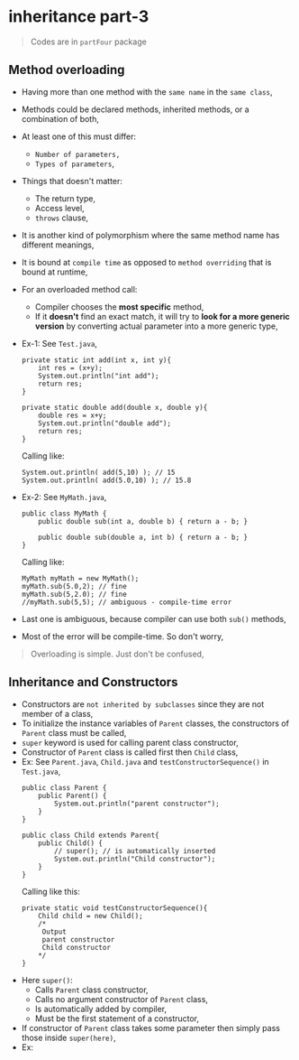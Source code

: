
# inheritance part-3
> Codes are in `partFour` package

## Method overloading
- Having more than one method with the `same name` in the `same class`,
- Methods could be declared methods, inherited methods, or a combination of both,
- At least one of this must differ: 
  - `Number of parameters,` 
  - `Types of parameters`,
- Things that doesn't matter:
  - The return type, 
  - Access level,
  - `throws` clause,
- It is another kind of polymorphism where the same method name has different meanings,
- It is bound at `compile time` as opposed to `method overriding` that is bound at runtime,
- For an overloaded method call:
  - Compiler chooses the **most specific** method,
  - If it **doesn't** find an exact match, it will try to **look for a more generic version** by converting actual parameter into a more generic type,

- Ex-1: See `Test.java`,
    ```
    private static int add(int x, int y){
        int res = (x+y);
        System.out.println("int add");
        return res;
    }
    
    private static double add(double x, double y){
        double res = x+y;
        System.out.println("double add");
        return res;
    }
    ```
    Calling like:
    ```
    System.out.println( add(5,10) ); // 15
    System.out.println( add(5.0,10) ); // 15.8
    ```

- Ex-2: See `MyMath.java`,
    ```
    public class MyMath {
        public double sub(int a, double b) { return a - b; }
  
        public double sub(double a, int b) { return a - b; }
    }
    ```
    Calling like:
    ```
    MyMath myMath = new MyMath();
    myMath.sub(5.0,2); // fine
    myMath.sub(5,2.0); // fine
    //myMath.sub(5,5); // ambiguous - compile-time error
    ```
- Last one is ambiguous, because compiler can use both `sub()` methods,
- Most of the error will be compile-time. So don't worry,

> Overloading is simple. Just don't be confused,

## Inheritance and Constructors
- Constructors are `not inherited by subclasses` since they are not member of a class,
- To initialize the instance variables of `Parent` classes, the constructors of `Parent` class must be called,
- `super` keyword is used for calling parent class constructor,
- Constructor of `Parent` class is called first then `Child` class,
- Ex: See `Parent.java`, `Child.java` and `testConstructorSequence()` in `Test.java`,
  ```
  public class Parent {
      public Parent() {
          System.out.println("parent constructor");
      }
  }
  ```
  ```
  public class Child extends Parent{
      public Child() {
          // super(); // is automatically inserted
          System.out.println("Child constructor");
      }
  }
  ```
  Calling like this:
  ```
  private static void testConstructorSequence(){
      Child child = new Child();
      /*
       Output
       parent constructor
       Child constructor
      */
  }
  ```
- Here `super()`:
  - Calls `Parent` class constructor,
  - Calls no argument constructor of `Parent` class,
  - Is automatically added by compiler,
  - Must be the first statement of a constructor,
- If constructor of `Parent` class takes some parameter then simply pass those inside `super(here)`,
- Ex:















